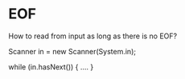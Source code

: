 # EOF

How to read from input as long as there is no EOF?

Scanner in = new Scanner(System.in);

while (in.hasNext()) 
{
....
}
